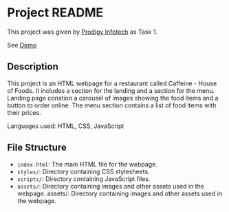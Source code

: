 # Project README

This project was given by [Prodigy Infotech](https://prodigyinfotech.dev/) as Task 1.

See [Demo](https://prodigy-wd-1.netlify.app/)

## Description

This project is an HTML webpage for a restaurant called Caffeine - House of Foods. It includes a section for the landing and a section for the menu.
Landing page conation a carousel of images showing the food items and a button to order online. The menu section contains a list of food items with their prices.

Languages used: HTML, CSS, JavaScript

## File Structure

- `index.html`: The main HTML file for the webpage.
- `styles/`: Directory containing CSS stylesheets.
- `scripts/`: Directory containing JavaScript files.
- `assets/`: Directory containing images and other assets used in the webpage.
assets/: Directory containing images and other assets used in the webpage.
